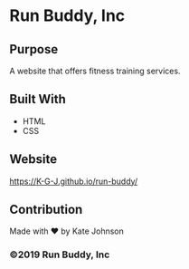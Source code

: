 # Run Buddy, Inc

## Purpose
A website that offers fitness training services. 

## Built With
* HTML
* CSS

## Website
https://K-G-J.github.io/run-buddy/

## Contribution
Made with ❤️ by Kate Johnson

### ©️2019 Run Buddy, Inc 
